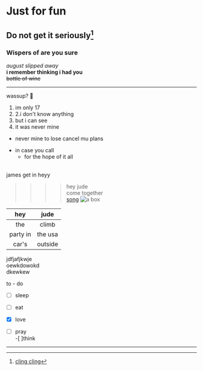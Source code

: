 Just for fun
============
Do not get it seriously[^1]
-----------------------
### Wispers of are you sure  
_august slipped away_<br>
__i remember thinking i had you__<br>
~~bottle of wine~~<br>
* * *
[^1]:[cling cling](https://www.youtube.com/watch?v=HDN0Z9-yJmM)    

  
wassup? :ghost:

1. im only 17
2. 2.i don't know anything
 1. but i can see
 2. it was never mine
* never mine to lose
  cancel mu plans
- in case you call
  + for the hope of it all  <br><br>
  
james get in  heyy

>>>>hey jude<br>
>>come together<br>
[song](https://www.youtube.com/watch?v=AxZl2cFvjRs&list=RDAxZl2cFvjRs&start_radio=1)
![a box](https://files.ekmcdn.com/bluestar/images/single-walled-cardboard-box-12-x-9-x-6-pack-of-25-164-p.jpg?v=1282021-094704)<br>














































































|hey|jude|
|:-----:|:-----:|
|the|climb|<br>
|party in|the usa|  
|car's|outside|


jdfjafjkwje  
oewkdowokd  
dkewkew    



to - do   

-[ ] sleep  
-[ ] eat  
-[x] love  
-[ ] pray  
-[ ]think








---
